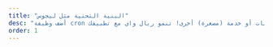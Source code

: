 ```yaml
---
title: "البنية التحتية مثل ليجوس"
desc: "أضف وظيفة cron أو قاعدة بيانات أو خدمة (مصغرة) أخرى! تنمو ريال واي مع تطبيقك."
order: 1
---
```

<svg
    width="100%"
    height="100%"
    viewBox="0 0 24 24"
    fill="none"
    stroke-width="2"
    stroke-linecap="round"
    stroke-linejoin="round"
    class="feather feather-grid stroke-ternary"
    ><path d="M3 3h7v7H3zm11 0h7v7h-7zm0 11h7v7h-7zM3 14h7v7H3z"></path>
</svg>